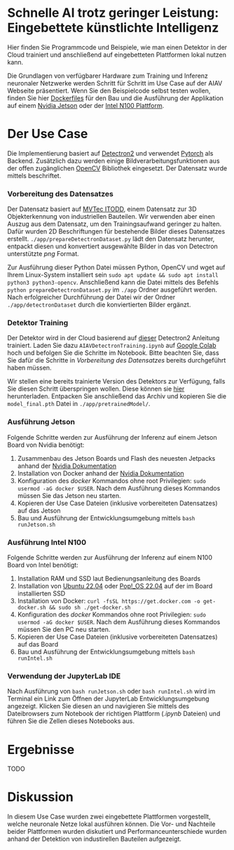 # Schnelle AI trotz geringer Leistung: Eingebettete künstlichte Intelligenz

Hier finden Sie Programmcode und Beispiele, wie man einen Detektor in der Cloud trainiert und anschließend auf eingebetteten Plattformen lokal nutzen kann.

Die Grundlagen von verfügbarer Hardware zum Training und Inferenz neuronaler Netzwerke werden Schritt für Schritt im Use Case auf der AIAV Webseite präsentiert. Wenn Sie den Beispielcode selbst testen wollen, finden Sie hier [Dockerfiles](https://docs.docker.com/build/building/packaging/) für den Bau und die Ausführung der Applikation auf einem [Nvidia Jetson](https://www.nvidia.com/en-us/autonomous-machines/embedded-systems/) oder der [Intel N100 Plattform](https://www.intel.de/content/www/de/de/products/sku/231803/intel-processor-n100-6m-cache-up-to-3-40-ghz/specifications.html).


# Der Use Case

Die Implementierung basiert auf [Detectron2](https://github.com/facebookresearch/detectron2) und verwendet [Pytorch](https://pytorch.org/) als Backend. Zusätzlich dazu werden einige Bildverarbeitungsfunktionen aus der offen zugänglichen [OpenCV](https://opencv.org/) Bibliothek eingesetzt. Der Datensatz wurde mittels []() beschriftet.

### Vorbereitung des Datensatzes

Der Datensatz basiert auf [MVTec ITODD](https://www.mvtec.com/company/research/datasets/mvtec-itodd), einem Datensatz zur 3D Objekterkennung von industriellen Bauteilen. Wir verwenden aber einen Auszug aus dem Datensatz, um den Trainingsaufwand geringer zu halten. Dafür wurden 2D Beschriftungen für bestehende Bilder dieses Datensatzes erstellt. `./app/prepareDetectronDataset.py` lädt den Datensatz herunter, entpackt diesen und konvertiert ausgewählte Bilder in das von Detectron unterstützte *png* Format. 

Zur Ausführung dieser Python Datei müssen Python, OpenCV und wget auf Ihrem Linux-System installiert sein `sudo apt update && sudo apt install python3 python3-opencv`. Anschließend kann die Datei mittels des Befehls `python prepareDetectronDataset.py` im `./app` Ordner ausgeführt werden. Nach erfolgreicher Durchführung der Datei wir der Ordner `./app/detectronDataset` durch die konviertierten Bilder ergänzt.

### Detektor Training

Der Detektor wird in der Cloud basierend auf [dieser](https://colab.research.google.com/drive/16jcaJoc6bCFAQ96jDe2HwtXj7BMD_-m5) Detectron2 Anleitung trainiert. Laden Sie dazu `AIAVDetectronTraining.ipynb` auf [Google Colab](https://colab.research.google.com/) hoch und befolgen Sie die Schritte im Notebook. Bitte beachten Sie, dass Sie dafür die Schritte in *Vorbereitung des Datensatzes* bereits durchgeführt haben müssen.

Wir stellen eine bereits trainierte Version des Detektors zur Verfügung, falls Sie diesen Schritt überspringen wollen. Diese können sie [hier](https://github.com/TW-Robotics/AIAV/releases/download/0.1/AI_Hardware_Use_Case_Pretrained_Model.zip) herunterladen. Entpacken Sie anschließend das Archiv und kopieren Sie die `model_final.pth` Datei in `./app/pretrainedModel/`.

### Ausführung Jetson

Folgende Schritte werden zur Ausführung der Inferenz auf einem Jetson Board von Nvidia benötigt:

1. Zusammenbau des Jetson Boards und Flash des neuesten Jetpacks anhand der [Nvidia Dokumentation](https://docs.nvidia.com/jetson/jetpack/install-jetpack/index.html)
2. Installation von Docker anhand der [Nvidia Dokumentation](https://docs.nvidia.com/datacenter/cloud-native/container-toolkit/latest/install-guide.html#installing-with-apt)
3. Konfiguration des *docker* Kommandos ohne root Privilegien: `sudo usermod -aG docker $USER`. Nach dem Ausführung dieses Kommandos müssen Sie das Jetson neu starten.
4. Kopieren der Use Case Dateien (inklusive vorbereiteten Datensatzes) auf das Jetson
5. Bau und Ausführung der Entwicklungsumgebung mittels `bash runJetson.sh`

### Ausführung Intel N100

Folgende Schritte werden zur Ausführung der Inferenz auf einem N100 Board von Intel benötigt:

1. Installation RAM und SSD laut Bedienungsanleitung des Boards
2. Installation von [Ubuntu 22.04](https://ubuntu.com/tutorials/install-ubuntu-desktop#1-overview) oder [Pop!\_OS 22.04](https://support.system76.com/articles/install-pop/) auf der im Board installierten SSD
3. Installation von Docker: `curl -fsSL https://get.docker.com -o get-docker.sh && sudo sh ./get-docker.sh`
4. Konfiguration des *docker* Kommandos ohne root Privilegien: `sudo usermod -aG docker $USER`. Nach dem Ausführung dieses Kommandos müssen Sie den PC neu starten.
5. Kopieren der Use Case Dateien (inklusive vorbereiteten Datensatzes) auf das Board
6. Bau und Ausführung der Entwicklungsumgebung mittels `bash runIntel.sh`

### Verwendung der JupyterLab IDE

Nach Ausführung von `bash runJetson.sh` oder `bash runIntel.sh` wird im Terminal ein Link zum Öffnen der JupyterLab Entwicklungsumgebung angezeigt. Klicken Sie diesen an und navigieren Sie mittels des Dateibrowsers zum Notebook der richtigen Plattform (*.ipynb* Dateien) und führen Sie die Zellen dieses Notebooks aus.

# Ergebnisse

TODO

# Diskussion

In diesem Use Case wurden zwei eingebettete Plattformen vorgestellt, welche neuronale Netze lokal ausführen können. Die Vor- und Nachteile beider Plattformen wurden diskutiert und Performanceunterschiede wurden anhand der Detektion von industirellen Bauteilen aufgezeigt.
